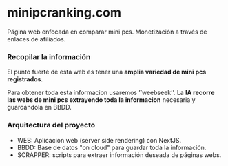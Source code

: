 # minipcranking.com

Página web enfocada en comparar mini pcs.
Monetización a través de enlaces de afiliados.

### Recopilar la información

El punto fuerte de esta web es tener una **amplia variedad de mini pcs registrados**.

Para obtener toda esta informacion usaremos ’’weebseek’’. La **IA recorre las webs de mini pcs extrayendo toda la informacion** necesaria y guardándola en BBDD.

### Arquitectura del proyecto

- WEB: Aplicación web (server side rendering) con NextJS.
- BBDD: Base de datos "on cloud" para guardar toda la información.
- SCRAPPER: scripts para extraer información deseada de páginas webs.